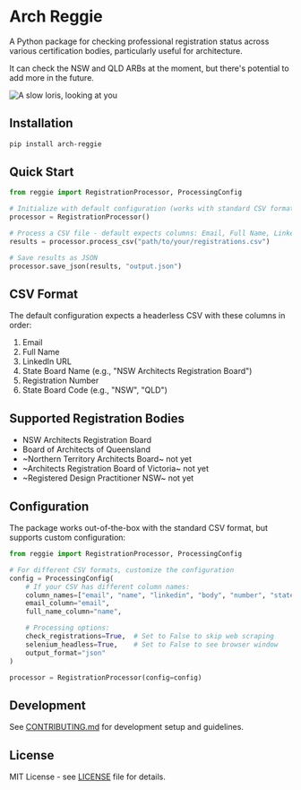 # Arch Reggie

A Python package for checking professional registration status across various certification bodies, particularly useful for architecture.

It can check the NSW and QLD ARBs at the moment, but there's potential to add more in the future.

![A slow loris, looking at you](docs/slow_lorris.png)

## Installation

```bash
pip install arch-reggie
```

## Quick Start

```python
from reggie import RegistrationProcessor, ProcessingConfig

# Initialize with default configuration (works with standard CSV format)
processor = RegistrationProcessor()

# Process a CSV file - default expects columns: Email, Full Name, LinkedIn URL, State Board Name, Registration Number, State Board Code
results = processor.process_csv("path/to/your/registrations.csv")

# Save results as JSON
processor.save_json(results, "output.json")
```

## CSV Format

The default configuration expects a headerless CSV with these columns in order:

1. Email
2. Full Name
3. LinkedIn URL
4. State Board Name (e.g., "NSW Architects Registration Board")
5. Registration Number
6. State Board Code (e.g., "NSW", "QLD")

## Supported Registration Bodies

- NSW Architects Registration Board
- Board of Architects of Queensland
- ~Northern Territory Architects Board~ not yet
- ~Architects Registration Board of Victoria~ not yet
- ~Registered Design Practitioner NSW~ not yet

## Configuration

The package works out-of-the-box with the standard CSV format, but supports custom configuration:

```python
from reggie import RegistrationProcessor, ProcessingConfig

# For different CSV formats, customize the configuration
config = ProcessingConfig(
    # If your CSV has different column names:
    column_names=["email", "name", "linkedin", "body", "number", "state"],
    email_column="email",
    full_name_column="name",

    # Processing options:
    check_registrations=True,  # Set to False to skip web scraping
    selenium_headless=True,    # Set to False to see browser window
    output_format="json"
)

processor = RegistrationProcessor(config=config)
```

## Development

See [CONTRIBUTING.md](CONTRIBUTING.md) for development setup and guidelines.

## License

MIT License - see [LICENSE](LICENSE) file for details.
